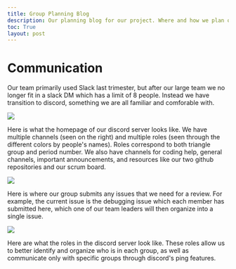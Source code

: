 ```yaml
---
title: Group Planning Blog
description: Our planning blog for our project. Where and how we plan on implementing everything.
toc: True
layout: post
---
```


# Communication
Our team primarily used Slack last trimester, but after our large team we no longer fit in a slack DM which has a limit of 8 people. Instead we have transition to discord, something we are all familiar and comforable with. 

<img src="{{ site.baseurl }}/images/DiscordHome.png">

Here is what the homepage of our discord server looks like. We have multiple channels (seen on the right) and multiple roles (seen through the different colors by people's names). Roles correspond to both triangle group and period number. We also have channels for coding help, general channels, important announcements, and resources like our two github repositories and our scrum board. 

<img src="{{ site.baseurl }}/images/DiscordIssues.png">

Here is where our group submits any issues that we need for a review. For example, the current issue is the debugging issue which each member has submitted here, which one of our team leaders will then organize into a single issue. 

<img src="{{ site.baseurl }}/images/DiscordRoles.png">

Here are what the roles in the discord server look like. These roles allow us to better identify and organize who is in each group, as well as communicate only with specific groups through discord's ping features. 